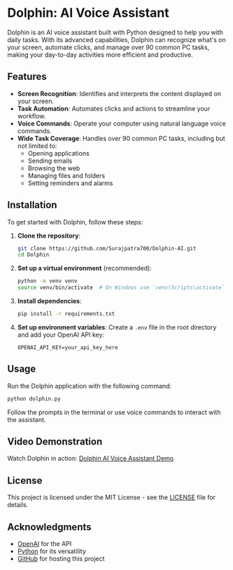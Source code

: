 # Dolphin: AI Voice Assistant

Dolphin is an AI voice assistant built with Python designed to help you with daily tasks. With its advanced capabilities, Dolphin can recognize what's on your screen, automate clicks, and manage over 90 common PC tasks, making your day-to-day activities more efficient and productive.

## Features

- **Screen Recognition**: Identifies and interprets the content displayed on your screen.
- **Task Automation**: Automates clicks and actions to streamline your workflow.
- **Voice Commands**: Operate your computer using natural language voice commands.
- **Wide Task Coverage**: Handles over 90 common PC tasks, including but not limited to:
  - Opening applications
  - Sending emails
  - Browsing the web
  - Managing files and folders
  - Setting reminders and alarms

## Installation

To get started with Dolphin, follow these steps:

1. **Clone the repository**:
   ```bash
   git clone https://github.com/Surajpatra700/Dolphin-AI.git
   cd Dolphin
   ```

2. **Set up a virtual environment** (recommended):
   ```bash
   python -m venv venv
   source venv/bin/activate  # On Windows use `venv\Scripts\activate`
   ```

3. **Install dependencies**:
   ```bash
   pip install -r requirements.txt
   ```

4. **Set up environment variables**:
   Create a `.env` file in the root directory and add your OpenAI API key:
   ```
   OPENAI_API_KEY=your_api_key_here
   ```

## Usage

Run the Dolphin application with the following command:

```bash
python dolphin.py
```

Follow the prompts in the terminal or use voice commands to interact with the assistant.

## Video Demonstration

Watch Dolphin in action: [Dolphin AI Voice Assistant Demo](https://youtu.be/QBDvRtiYr9o?si=ndoSkPorwRRBcxGY)

## License

This project is licensed under the MIT License - see the [LICENSE](LICENSE) file for details.

## Acknowledgments

- [OpenAI](https://openai.com/) for the API
- [Python](https://www.python.org/) for its versatility
- [GitHub](https://github.com/) for hosting this project
```
